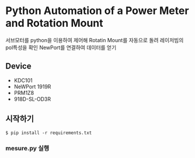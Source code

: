 # Python Automation of a Power Meter and Rotation Mount 
서브모터를 python을 이용하여 제어해 Rotatin Mount를 자동으로 돌려 레이저빔의 pol특성을 확인
NewPort를 연결하여 데이터를 얻기

## Device
- KDC101
- NeWPort 1919R
- PRM1Z8
- 918D-SL-OD3R

## 시작하기
```
$ pip install -r requirements.txt
```
### mesure.py 실행

